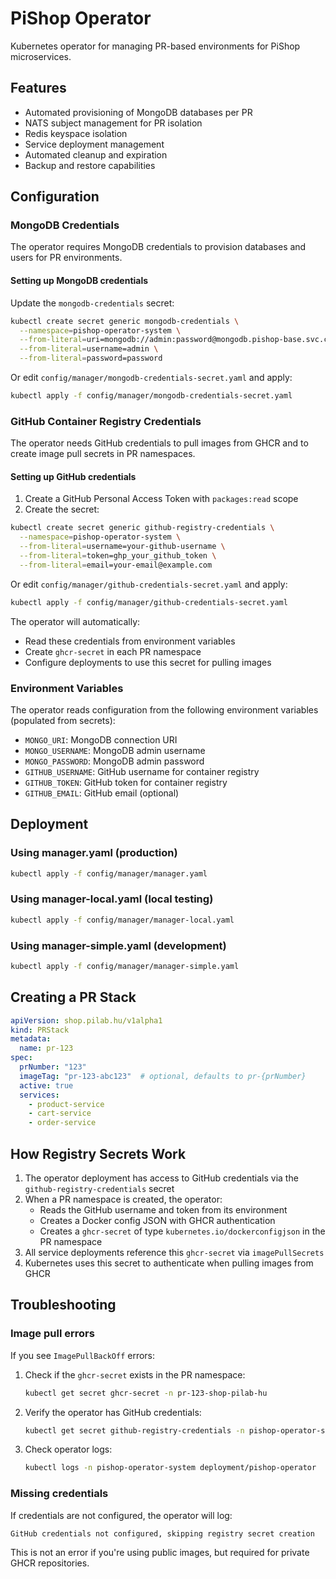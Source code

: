 # PiShop Operator

Kubernetes operator for managing PR-based environments for PiShop microservices.

## Features

- Automated provisioning of MongoDB databases per PR
- NATS subject management for PR isolation
- Redis keyspace isolation
- Service deployment management
- Automated cleanup and expiration
- Backup and restore capabilities

## Configuration

### MongoDB Credentials

The operator requires MongoDB credentials to provision databases and users for PR environments.

#### Setting up MongoDB credentials

Update the `mongodb-credentials` secret:

```bash
kubectl create secret generic mongodb-credentials \
  --namespace=pishop-operator-system \
  --from-literal=uri=mongodb://admin:password@mongodb.pishop-base.svc.cluster.local:27017 \
  --from-literal=username=admin \
  --from-literal=password=password
```

Or edit `config/manager/mongodb-credentials-secret.yaml` and apply:

```bash
kubectl apply -f config/manager/mongodb-credentials-secret.yaml
```

### GitHub Container Registry Credentials

The operator needs GitHub credentials to pull images from GHCR and to create image pull secrets in PR namespaces.

#### Setting up GitHub credentials

1. Create a GitHub Personal Access Token with `packages:read` scope
2. Create the secret:

```bash
kubectl create secret generic github-registry-credentials \
  --namespace=pishop-operator-system \
  --from-literal=username=your-github-username \
  --from-literal=token=ghp_your_github_token \
  --from-literal=email=your-email@example.com
```

Or edit `config/manager/github-credentials-secret.yaml` and apply:

```bash
kubectl apply -f config/manager/github-credentials-secret.yaml
```

The operator will automatically:
- Read these credentials from environment variables
- Create `ghcr-secret` in each PR namespace
- Configure deployments to use this secret for pulling images

### Environment Variables

The operator reads configuration from the following environment variables (populated from secrets):

- `MONGO_URI`: MongoDB connection URI
- `MONGO_USERNAME`: MongoDB admin username
- `MONGO_PASSWORD`: MongoDB admin password
- `GITHUB_USERNAME`: GitHub username for container registry
- `GITHUB_TOKEN`: GitHub token for container registry
- `GITHUB_EMAIL`: GitHub email (optional)

## Deployment

### Using manager.yaml (production)

```bash
kubectl apply -f config/manager/manager.yaml
```

### Using manager-local.yaml (local testing)

```bash
kubectl apply -f config/manager/manager-local.yaml
```

### Using manager-simple.yaml (development)

```bash
kubectl apply -f config/manager/manager-simple.yaml
```

## Creating a PR Stack

```yaml
apiVersion: shop.pilab.hu/v1alpha1
kind: PRStack
metadata:
  name: pr-123
spec:
  prNumber: "123"
  imageTag: "pr-123-abc123"  # optional, defaults to pr-{prNumber}
  active: true
  services:
    - product-service
    - cart-service
    - order-service
```

## How Registry Secrets Work

1. The operator deployment has access to GitHub credentials via the `github-registry-credentials` secret
2. When a PR namespace is created, the operator:
   - Reads the GitHub username and token from its environment
   - Creates a Docker config JSON with GHCR authentication
   - Creates a `ghcr-secret` of type `kubernetes.io/dockerconfigjson` in the PR namespace
3. All service deployments reference this `ghcr-secret` via `imagePullSecrets`
4. Kubernetes uses this secret to authenticate when pulling images from GHCR

## Troubleshooting

### Image pull errors

If you see `ImagePullBackOff` errors:

1. Check if the `ghcr-secret` exists in the PR namespace:
   ```bash
   kubectl get secret ghcr-secret -n pr-123-shop-pilab-hu
   ```

2. Verify the operator has GitHub credentials:
   ```bash
   kubectl get secret github-registry-credentials -n pishop-operator-system
   ```

3. Check operator logs:
   ```bash
   kubectl logs -n pishop-operator-system deployment/pishop-operator
   ```

### Missing credentials

If credentials are not configured, the operator will log:
```
GitHub credentials not configured, skipping registry secret creation
```

This is not an error if you're using public images, but required for private GHCR repositories.